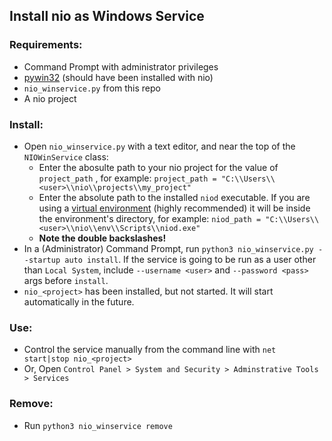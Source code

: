 ## Install nio as Windows Service

### Requirements:
- Command Prompt with administrator privileges
- [pywin32](https://pypi.org/project/pywin32/) (should have been installed with nio)
- `nio_winservice.py` from this repo
- A nio project

### Install:
- Open `nio_winservice.py` with a text editor, and near the top of the `NIOWinService` class:
  - Enter the abosulte path to your nio project for the value of `project_path` , for example: `project_path = "C:\\Users\\<user>\\nio\\projects\\my_project"`
  - Enter the absolute path to the installed `niod` executable. If you are using a [virtual environment](https://docs.n.io/deployment/best-practices/) (highly recommended) it will be inside the environment's directory, for example: `niod_path = "C:\\Users\\<user>\\nio\\env\\Scripts\\niod.exe"`
  - **Note the double backslashes!**
- In a (Administrator) Command Prompt, run `python3 nio_winservice.py --startup auto install`. If the service is going to be run as a user other than `Local System`, include `--username <user>` and `--password <pass>` args before `install`.
- `nio_<project>` has been installed, but not started. It will start automatically in the future.

### Use:
- Control the service manually from the command line with `net start|stop nio_<project>`
- Or, Open `Control Panel > System and Security > Adminstrative Tools > Services`

### Remove:
- Run `python3 nio_winservice remove`

